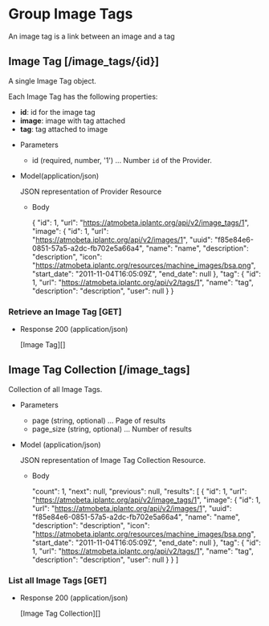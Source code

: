 # Group Image Tags
An image tag is a link between an image and a tag

## Image Tag [/image_tags/{id}]
A single Image Tag object.

Each Image Tag has the following properties:

- **id**: id for the image tag
- **image**: image with tag attached
- **tag**: tag attached to image


+ Parameters
    + id (required, number, '1') ... Number `id` of the Provider.

+ Model(application/json)

    JSON representation of Provider Resource

    + Body

        {
            "id": 1,
            "url": "https://atmobeta.iplantc.org/api/v2/image_tags/1",
            "image": {
                "id": 1,
                "url": "https://atmobeta.iplantc.org/api/v2/images/1",
                "uuid": "f85e84e6-0851-57a5-a2dc-fb702e5a66a4",
                "name": "name",
                "description": "description",
                "icon": "https://atmobeta.iplantc.org/resources/machine_images/bsa.png",
                "start_date": "2011-11-04T16:05:09Z",
                "end_date": null
            },
            "tag": {
                "id": 1,
                "url": "https://atmobeta.iplantc.org/api/v2/tags/1",
                "name": "tag",
                "description": "description",
                "user": null
            }
        }


### Retrieve an Image Tag [GET]
+ Response 200 (application/json)

    [Image Tag][]

## Image Tag Collection [/image_tags]
Collection of all Image Tags.

+ Parameters
    + page (string, optional) ... Page of results
    + page_size (string, optional) ... Number of results

+ Model (application/json)

    JSON representation of Image Tag Collection Resource.

    + Body

        "count": 1,
        "next": null,
        "previous": null,
        "results": [
            {
                "id": 1,
                "url": "https://atmobeta.iplantc.org/api/v2/image_tags/1",
                "image": {
                    "id": 1,
                    "url": "https://atmobeta.iplantc.org/api/v2/images/1",
                    "uuid": "f85e84e6-0851-57a5-a2dc-fb702e5a66a4",
                    "name": "name",
                    "description": "description",
                    "icon": "https://atmobeta.iplantc.org/resources/machine_images/bsa.png",
                    "start_date": "2011-11-04T16:05:09Z",
                    "end_date": null
                },
                "tag": {
                    "id": 1,
                    "url": "https://atmobeta.iplantc.org/api/v2/tags/1",
                    "name": "tag",
                    "description": "description",
                    "user": null
                }
            }
        ]

### List all Image Tags [GET]
+ Response 200 (application/json)

    [Image Tag Collection][]
